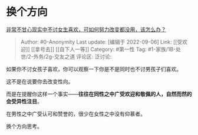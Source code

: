 # 换个方向
[非常不甘心现实中不讨女生喜欢，可如何努力改变都没用，该怎么办？](https://www.zhihu.com/question/458619932/answer/2661781030)

> Author: #0-Anonymity
> Last update: [编辑于 2022-09-06]
> Link: [[受欢迎]] [[拿号去]] [[自下人一等]]
> Category: #第一性
> Tag: #1-家族/1B-处世/2-外务/2g-交友之道
> 评论区:
> 泛讨论:

如果你不讨女孩子喜欢，你可以观察一下你是不是同时也不讨男孩子们喜欢。

这不是在说要你去改变性向。

而是在提醒你这样一个事实——**往往在同性之中广受欢迎和敬佩的人，自然而然的会受异性注目**。

在男性之中广受认可和赞誉的，很少在女性之中没有仰慕者。

换个方向思考。
